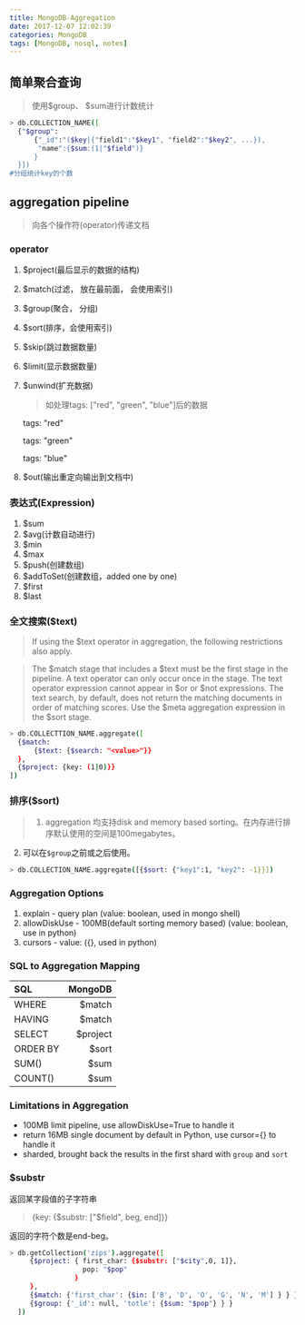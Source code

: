 ```yaml
---
title: MongoDB-Aggregation
date: 2017-12-07 12:02:39
categories: MongoDB
tags: [MongoDB, nosql, notes]
---
```


## 简单聚合查询
  > 使用$group、 $sum进行计数统计
```bash
> db.COLLECTION_NAME([
  {"$group": 
      {"_id":"($key|{"field1":"$key1", "field2":"$key2", ...}),
       "name":{$sum:(1|"$field")}
      }
  }])
#分组统计key的个数
```

## aggregation pipeline
  > 向各个操作符(operator)传递文档

### operator
  1. $project(最后显示的数据的结构)
  2. $match(过滤， 放在最前面， 会使用索引)
  3. $group(聚合， 分组)
  4. $sort(排序，会使用索引)
  5. $skip(跳过数据数量)
  6. $limit(显示数据数量)
  7. $unwind(扩充数据)
     > 如处理tags: ["red", "green", "blue"]后的数据

     tags: "red"
     
     tags: "green"

     tags: "blue"
  8. $out(输出重定向输出到文档中)

### 表达式(Expression)
  1. $sum
  2. $avg(计数自动进行)
  3. $min
  4. $max
  5. $push(创建数组)
  6. $addToSet(创建数组，added one by one)
  7. $first
  8. $last


### 全文搜索($text)
  > If using the $text operator in aggregation, the following restrictions also apply.

  > The $match stage that includes a $text must be the first stage in the pipeline.
    A text operator can only occur once in the stage.
    The text operator expression cannot appear in $or or $not expressions.
    The text search, by default, does not return the matching documents in order of 
    matching scores. Use the $meta aggregation expression in the $sort stage.

```bash
> db.COLLECTTION_NAME.aggregate([
  {$match:
      {$text: {$search: "<value>"}}
  },
  {$project: {key: (1|0)}}
])
```

### 排序($sort)
  > 1. aggregation 均支持disk and memory based sorting。在内存进行排序默认使用的空间是100megabytes。
  2. 可以在`$group`之前或之后使用。
```bash
> db.COLLECTION_NAME.aggregate([{$sort: {"key1":1, "key2": -1}}])
```

### Aggregation Options

  1. explain - query plan (value: boolean, used in mongo shell)
  2. allowDiskUse - 100MB(default sorting memory based) (value: boolean, use in python)
  3. cursors - value: ({}, used in python)

### SQL to Aggregation Mapping
|SQL|MongoDB|
|:----|----:|
|WHERE|$match|
|HAVING|$match|
|SELECT|$project|
|ORDER BY|$sort|
|SUM()|$sum|
|COUNT()|$sum|

### Limitations in Aggregation

- 100MB limit pipeline, use allowDiskUse=True to handle it
- return 16MB single document by default in Python, use cursor={} to handle it
- sharded, brought back the results in the first shard with `group` and `sort`


### $substr
  返回某字段值的子字符串
  > {key: {$substr: ["$field", beg, end]}}

返回的字符个数是end-beg。
```bash
> db.getCollection('zips').aggregate([
     {$project: { first_char: {$substr: ["$city",0, 1]},
                  pop: "$pop"
                }
     },
     {$match: {'first_char': {$in: ['B', 'D', 'O', 'G', 'N', 'M'] } } },
     {$group: {'_id': null, 'totle': {$sum: "$pop"} } }
  ])
```